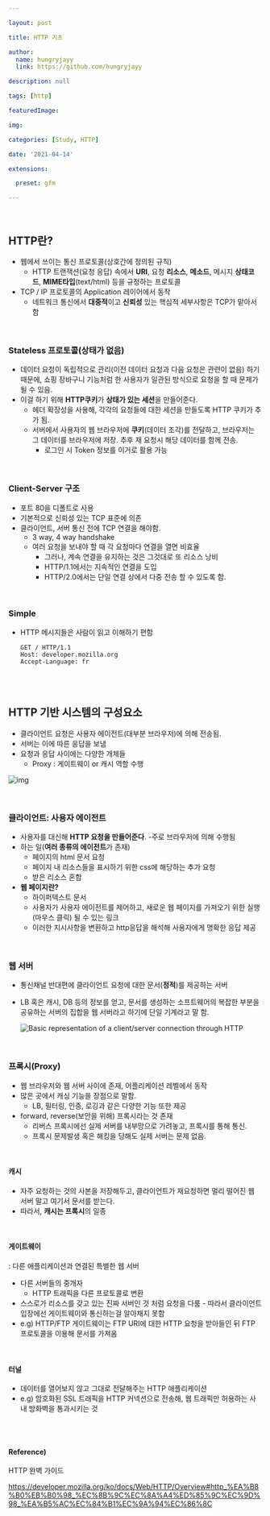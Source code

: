 ```yaml
---

layout: post

title: HTTP 기초

author: 
  name: hungryjayy
  link: https://github.com/hungryjayy

description: null

tags: [http]

featuredImage: 

img: 

categories: [Study, HTTP]

date: '2021-04-14'

extensions:

  preset: gfm

---
```


<br>

## HTTP란?

* 웹에서 쓰이는 통신 프로토콜(상호간에 정의된 규칙)
  * HTTP 트랜잭션(요청 응답) 속에서 **URI**, 요청 **리소스**, **메소드**, 메시지 **상태코드**, **MIME타입**(text/html) 등을 규정하는 프로토콜
* TCP / IP 프로토콜의 Application 레이어에서 동작
  * 네트워크 통신에서 **대중적**이고 **신뢰성** 있는 핵심적 세부사항은 TCP가 맡아서 함

<br>

### **Stateless 프로토콜(상태가 없음)**

* 데이터 요청이 독립적으로 관리(이전 데이터 요청과 다음 요청은 관련이 없음) 하기 때문에, 쇼핑 장바구니 기능처럼 한 사용자가 일관된 방식으로 요청을 할 때 문제가 될 수 있음.
* 이걸 하기 위해 **HTTP쿠키**가 **상태가 있는 세션**을 만들어준다.
  * 헤더 확장성을 사용해, 각각의 요청들에 대한 세션을 만들도록 HTTP 쿠키가 추가 됨.
  * 서버에서 사용자의 웹 브라우저에 **쿠키**(데이터 조각)를 전달하고, 브라우저는 그 데이터를 브라우저에 저장. 추후 재 요청시 해당 데이터를 함께 전송.
    * 로그인 시 Token 정보를 이거로 활용 가능

<br>

### Client-Server 구조

* 포트 80을 디폴트로 사용
* 기본적으로 신뢰성 있는 TCP 표준에 의존
* 클라이언트, 서버 통신 전에 TCP 연결을 해야함.
  * 3 way, 4 way handshake
  * 여러 요청을 보내야 할 때 각 요청마다 연결을 열면 비효율
    * 그러나, 계속 연결을 유지하는 것은 그것대로 또 리소스 낭비
    * HTTP/1.1에서는 지속적인 연결을 도입
    * HTTP/2.0에서는 단일 연결 상에서 다중 전송 할 수 있도록 함.

<br>

### Simple

* HTTP 메시지들은 사람이 읽고 이해하기 편함

  ```http
  GET / HTTP/1.1
  Host: developer.mozilla.org
  Accept-Language: fr
  ```

<br><br>

## HTTP 기반 시스템의 구성요소

* 클라이언트 요청은 사용자 에이전트(대부분 브라우저)에 의해 전송됨.
* 서버는 이에 따른 응답을 보냄
* 요청과 응답 사이에는 다양한 개체들
  * Proxy : 게이트웨이 or 캐시 역할 수행

![img](https://mdn.mozillademos.org/files/13679/Client-server-chain.png)

<br>

### 클라이언트: 사용자 에이전트

* 사용자를 대신해 **HTTP 요청을 만들어준다**. -주로 브라우저에 의해 수행됨
* 하는 일(**여러 종류의 에이전트**가 존재)
  * 페이지의 html 문서 요청
  * 페이지 내 리소스들을 표시하기 위한 css에 해당하는 추가 요청
  * 받은 리소스 혼합
* **웹 페이지란?**
  * 하이퍼텍스트 문서
  * 사용자가 사용자 에이전트를 제어하고, 새로운 웹 페이지를 가져오기 위한 실행(마우스 클릭) 될 수 있는 링크
  * 이러한 지시사항을 변환하고 http응답을 해석해 사용자에게 명확한 응답 제공

<br>

### 웹 서버

* 통신채널 반대편에 클라이언트 요청에 대한 문서(**정적**)를 제공하는 서버

* LB 혹은 캐시, DB 등의 정보를 얻고, 문서를 생성하는 소프트웨어의 복잡한 부분을 공유하는 서버의 집합을 웹 서버라고 하기에 단일 기계라고 말 함.

  ![Basic representation of a client/server connection through HTTP](https://mdn.mozillademos.org/files/8659/web-server.svg)


<br>

### 프록시(Proxy)

* 웹 브라우저와 웹 서버 사이에 존재, 어플리케이션 레벨에서 동작
* 많은 곳에서 캐싱 기능을 장점으로 말함.
  * LB, 필터링, 인증, 로깅과 같은 다양한 기능 또한 제공
* forward, reverse(보안을 위해) 프록시라는 것 존재
  * 리버스 프록시에선 실제 서버를 내부망으로 가려놓고, 프록시를 통해 통신.
  * 프록시 문제발생 혹은 해킹을 당해도 실제 서버는 문제 없음.

<br>

#### 캐시

* 자주 요청하는 것의 사본을 저장해두고, 클라이언트가 재요청하면 멀리 떨어진 웹 서버 말고 여기서 문서를 받는다.
* 따라서, **캐시는 프록시**의 일종

<br>

#### 게이트웨이

: 다른 애플리케이션과 연결된 특별한 웹 서버

* 다른 서버들의 중개자
  * HTTP 트래픽을 다른 프로토콜로 변환
* 스스로가 리소스를 갖고 있는 진짜 서버인 것 처럼 요청을 다룸 - 따라서 클라이언트 입장에선 게이트웨이와 통신하는걸 알아채지 못함
* e.g) HTTP/FTP 게이트웨이는 FTP URI에 대한 HTTP 요청을 받아들인 뒤 FTP 프로토콜을 이용해 문서를 가져옴

<br>

#### 터널

* 데이터를 열어보지 않고 그대로 전달해주는 HTTP 애플리케이션
* e.g) 암호화된 SSL 트래픽을 HTTP 커넥션으로 전송해, 웹 트래픽만 허용하는 사내 방화벽을 통과시키는 것

<br><br>

#### Reference)

HTTP 완벽 가이드

https://developer.mozilla.org/ko/docs/Web/HTTP/Overview#http_%EA%B8%B0%EB%B0%98_%EC%8B%9C%EC%8A%A4%ED%85%9C%EC%9D%98_%EA%B5%AC%EC%84%B1%EC%9A%94%EC%86%8C